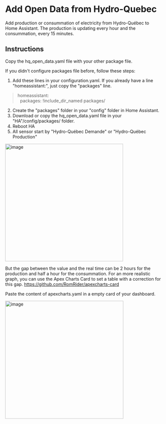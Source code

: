 # Add Open Data from Hydro-Quebec

Add production or consummation of electricity from Hydro-Québec to Home Assistant.
The production is updating every hour and the consummation, every 15 minutes.

## Instructions

Copy the hq_open_data.yaml file with your other package file.

If you didn't configure packages file before, follow these steps:

1. Add these lines in your configuration.yaml. If you already have a line "homeassistant:", just copy the "packages" line.

> homeassistant: <BR>
> &nbsp;&nbsp;packages: !include_dir_named packages/
  
2. Create the "packages" folder in your "config" folder in Home Assistant.    
2. Download or copy the hq_open_data.yaml file in your "HA"/config/packages/ folder.
3. Reboot HA
4. All sensor start by "Hydro-Québec Demande" or "Hydro-Québec Production"
  
<img width="378" alt="image" src="https://user-images.githubusercontent.com/31359825/216863968-79cf5e81-05a3-4c84-aafc-86fcb512c205.png">

But the gap between the value and the real time can be 2 hours for the production and half a hour for the consummation.
For an more realistic graph, you can use the Apex Charts Card to set a table with a correction for this gap.
https://github.com/RomRider/apexcharts-card

Paste the content of apexcharts.yaml in a empty card of your dashboard.

<img width="379" alt="image" src="https://user-images.githubusercontent.com/31359825/216863948-a3030e72-83e4-4832-97f8-f6372e48e57e.png">


